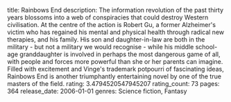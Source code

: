 title: Rainbows End
description: The information revolution of the past thirty years blossoms into a web of conspiracies that could destroy Western civilisation. At the centre of the action is Robert Gu, a former Alzheimer's victim who has regained his mental and physical health through radical new therapies, and his family. His son and daughter-in-law are both in the military - but not a military we would recognise - while his middle school-age granddaughter is involved in perhaps the most dangerous game of all, with people and forces more powerful than she or her parents can imagine. Filled with excitement and Vinge's trademark potpourri of fascinating ideas, Rainbows End is another triumphantly entertaining novel by one of the true masters of the field.
rating: 3.4794520547945207
rating_count: 73
pages: 364
release_date: 2006-01-01
genres: Science fiction, Fantasy